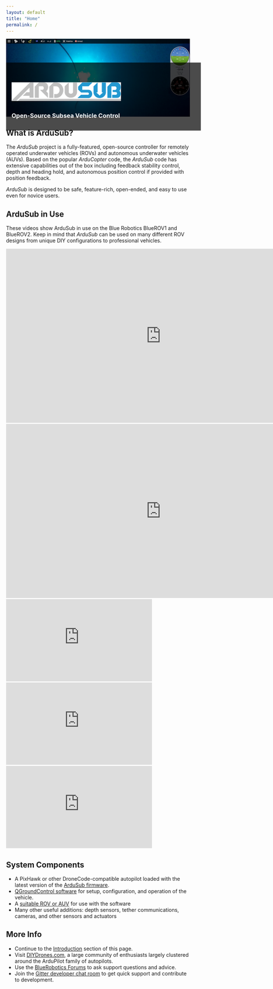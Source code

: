 ```yaml
---
layout: default
title: "Home"
permalink: /
---
```


<div style="position:relative;width:100%">
	<img src="/images/bluerov-up-1.jpg" alt="Reef picture from ArduSub" class="img-responsive" />
	<div style="position:absolute;top:30%;left:0;width:100%;color:white;text-shadow:none;background: rgba(0,0,0,0.7);padding:15px;"> 
		<h1 class="no-anchor"><img src="images/ardusub-logo-sm.png" style="max-width:300px" alt="ArduSub Logo" /></h1>
		<h3 class="no-anchor">Open-Source Subsea Vehicle Control</h3>
	</div>
</div>

## What is ArduSub?

The *ArduSub* project is a fully-featured, open-source controller for remotely operated underwater vehicles (ROVs) and autonomous underwater vehicles (AUVs). Based on the popular *ArduCopter* code, the *ArduSub* code has extensive capabilities out of the box including feedback stability control, depth and heading hold, and autonomous position control if provided with position feedback.

*ArduSub* is designed to be safe, feature-rich, open-ended, and easy to use even for novice users.

## ArduSub in Use

These videos show ArduSub in use on the Blue Robotics BlueROV1 and BlueROV2. Keep in mind that *ArduSub* can be used on many different ROV designs from unique DIY configurations to professional vehicles.

<iframe width="847" height="476" src="https://www.youtube.com/embed/iK9AmuqVN4I" frameborder="0" allowfullscreen></iframe>

<iframe width="847" height="476" src="https://www.youtube.com/embed/IQBVRbQAQto" frameborder="0" allowfullscreen></iframe>

<div class="row">
	<div class="col-md-6">
		<iframe width="400" height="225" src="https://www.youtube.com/embed/BV91zgzEFHs" frameborder="0" allowfullscreen></iframe>
	</div>
	<div class="col-md-6">
		<iframe width="400" height="225" src="https://www.youtube.com/embed/qVMpD-v-dfY" frameborder="0" allowfullscreen></iframe>
	</div>
</div>

<div class="row">
	<div class="col-md-6">
		<iframe width="400" height="225" src="https://www.youtube.com/embed/hNuHMLZZWbw" frameborder="0" allowfullscreen></iframe>
	</div>
	<div class="col-md-6">
		<!--<iframe width="400" height="225" src="https://www.youtube.com/embed/qVMpD-v-dfY" frameborder="0" allowfullscreen></iframe>-->
	</div>
</div>

## System Components

- A PixHawk or other DroneCode-compatible autopilot loaded with the latest version of the [ArduSub firmware](/firmware/).
- [QGroundControl software](http://qgroundcontrol.org) for setup, configuration, and operation of the vehicle.
- A [suitable ROV or AUV](http://bluerobotics.com) for use with the software
- Many other useful additions: depth sensors, tether communications, cameras, and other sensors and actuators

## More Info

- Continue to the [Introduction](/introduction/) section of this page.
- Visit [DIYDrones.com](http://diydrones.com), a large community of enthusiasts largely clustered around the ArduPilot family of autopilots.
- Use the [BlueRobotics Forums](http://bluerobotics.com/forums/) to ask support questions and advice.
- Join the [Gitter developer chat room](https://gitter.im/bluerobotics/ardusub) to get quick support and contribute to development.
